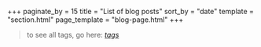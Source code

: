 +++
paginate_by = 15
title = "List of blog posts"
sort_by = "date"
template = "section.html"
page_template = "blog-page.html"
+++

> to see all tags, go here: *[tags](/tags/)*